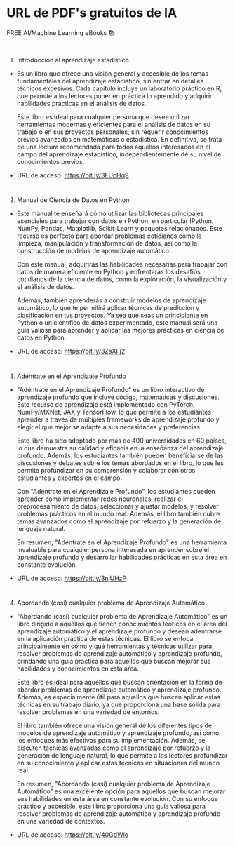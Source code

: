 # URL de PDF's gratuitos de IA
FREE AI/Machine Learning eBooks 📚
#
1. Introducción al aprendizaje estadístico

- Es un libro que ofrece una visión general y accesible de los temas fundamentales del aprendizaje estadístico, sin entrar en detalles técnicos excesivos. Cada           capítulo incluye un laboratorio práctico en R, que permite a los lectores poner en práctica lo aprendido y adquirir habilidades prácticas en el análisis de datos.

  Este libro es ideal para cualquier persona que desee utilizar herramientas modernas y eficientes para el análisis de datos en su trabajo o en sus proyectos             personales, sin requerir conocimientos previos avanzados en matemáticas o estadística. En definitiva, se trata de una lectura recomendada para todos aquellos           interesados en el campo del aprendizaje estadístico, independientemente de su nivel de conocimientos previos.
- URL de acceso: https://bit.ly/3FUcHqS
#
2. Manual de Ciencia de Datos en Python

- Este manual te enseñará cómo utilizar las bibliotecas principales esenciales para trabajar con datos en Python, en particular IPython, NumPy, Pandas, Matplotlib,       Scikit-Learn y paquetes relacionados. Este recurso es perfecto para abordar problemas cotidianos como la limpieza, manipulación y transformación de datos, así como     la construcción de modelos de aprendizaje automático. 

  Con este manual, adquirirás las habilidades necesarias para trabajar con datos de manera eficiente en Python y enfrentarás los desafíos cotidianos de la ciencia de     datos, como la exploración, la visualización y el análisis de datos. 
  
  Además, también aprenderás a construir modelos de aprendizaje automático, lo que te permitirá aplicar técnicas de predicción y clasificación en tus proyectos. Ya sea   que seas un principiante en Python o un científico de datos experimentado, este manual será una guía valiosa para aprender y aplicar las mejores prácticas en ciencia   de datos en Python.
- URL de acceso: https://bit.ly/3ZsXFj2
#
3. Adéntrate en el Aprendizaje Profundo

- "Adéntrate en el Aprendizaje Profundo" es un libro interactivo de aprendizaje profundo que incluye código, matemáticas y discusiones. Este recurso de aprendizaje está implementado con PyTorch, NumPy/MXNet, JAX y TensorFlow, lo que permite a los estudiantes aprender a través de múltiples frameworks de aprendizaje profundo y elegir el que mejor se adapte a sus necesidades y preferencias.

  Este libro ha sido adoptado por más de 400 universidades en 60 países, lo que demuestra su calidad y eficacia en la enseñanza del aprendizaje profundo. Además, los     estudiantes también pueden beneficiarse de las discusiones y debates sobre los temas abordados en el libro, lo que les permite profundizar en su comprensión y         colaborar con otros estudiantes y expertos en el campo.

  Con "Adéntrate en el Aprendizaje Profundo", los estudiantes pueden aprender cómo implementar redes neuronales, realizar el preprocesamiento de datos, seleccionar y     ajustar modelos, y resolver problemas prácticos en el mundo real. Además, el libro también cubre temas avanzados como el aprendizaje por refuerzo y la generación de   lenguaje natural.

  En resumen, "Adéntrate en el Aprendizaje Profundo" es una herramienta invaluable para cualquier persona interesada en aprender sobre el aprendizaje profundo y         desarrollar habilidades prácticas en esta área en constante evolución.
- URL de acceso: https://bit.ly/3njUHzP
#
4. Abordando (casi) cualquier problema de Aprendizaje Automático

- "Abordando (casi) cualquier problema de Aprendizaje Automático" es un libro dirigido a aquellos que tienen conocimientos teóricos en el área del aprendizaje automático y el aprendizaje profundo y desean adentrarse en la aplicación práctica de estas técnicas. El libro se enfoca principalmente en cómo y qué herramientas y técnicas utilizar para resolver problemas de aprendizaje automático y aprendizaje profundo, brindando una guía práctica para aquellos que buscan mejorar sus habilidades y conocimientos en esta área.

    Este libro es ideal para aquellos que buscan orientación en la forma de abordar problemas de aprendizaje automático y aprendizaje profundo. Además, es                 especialmente útil para aquellos que buscan aplicar estas técnicas en su trabajo diario, ya que proporciona una base sólida para resolver problemas en una variedad     de entornos.

    El libro también ofrece una visión general de los diferentes tipos de modelos de aprendizaje automático y aprendizaje profundo, así como los enfoques más efectivos     para su implementación. Además, se discuten técnicas avanzadas como el aprendizaje por refuerzo y la generación de lenguaje natural, lo que permite a los lectores     profundizar en su conocimiento y aplicar estas técnicas en situaciones del mundo real.

    En resumen, "Abordando (casi) cualquier problema de Aprendizaje Automático" es una excelente opción para aquellos que buscan mejorar sus habilidades en esta área       en constante evolución. Con su enfoque práctico y accesible, este libro proporciona una guía valiosa para resolver problemas de aprendizaje automático y               aprendizaje profundo en una variedad de contextos.
- URL de acceso: https://bit.ly/40GdWlo
